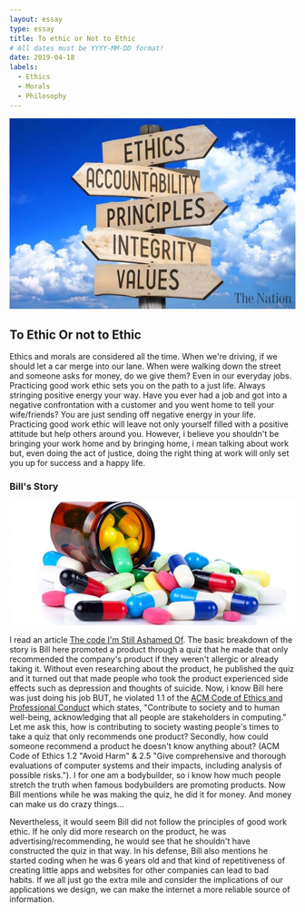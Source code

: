 ```yaml
---
layout: essay
type: essay
title: To ethic or Not to Ethic
# All dates must be YYYY-MM-DD format!
date: 2019-04-18
labels:
  - Ethics
  - Morals
  - Philosophy
---
```


<div class="ui large rounded images">
  <img class="ui image" src="../images/morals.jpg">
</div>
  
## To Ethic Or not to Ethic

  Ethics and morals are considered all the time. When we're driving, if we should let a car merge into our lane. When were walking down the street and someone asks for money, do we give them? Even in our everyday jobs. Practicing good work ethic sets you on the path to a just life. Always stringing positive energy your way. Have you ever had a job and got into a negative confrontation with a customer and you went home to tell your wife/friends? You are just sending off negative energy in your life. Practicing good work ethic will leave not only yourself filled with a positive attitude but help others around you. However, i believe you shouldn't be bringing your work home and by bringing home, i mean talking about work but, even doing the act of justice, doing the right thing at work will only set you up for success and a happy life. 
  

### Bill's Story
   
<div class="ui large rounded images">
  <img class="ui image" src="../images/medicine.jpg">
</div>

  I read an article [The code I'm Still Ashamed Of](https://medium.freecodecamp.org/the-code-im-still-ashamed-of-e4c021dff55e). The basic breakdown of the story is Bill here promoted a product through a quiz that he made that only recommended the company's product if they weren't allergic or already taking it. Without even researching about the product, he published the quiz and it turned out that made people who took the product experienced side effects such as depression and thoughts of suicide. Now, i know Bill here was just doing his job BUT, he violated 1.1 of the [ACM Code of Ethics and Professional Conduct](https://www.acm.org/code-of-ethics) which states, "Contribute to society and to human well-being, acknowledging that all people are stakeholders in computing." Let me ask this, how is contributing to society wasting people's times to take a quiz that only recommends one product? Secondly, how could someone recommend a product he doesn't know anything about? (ACM Code of Ethics 1.2 "Avoid Harm" & 2.5 "Give comprehensive and thorough evaluations of computer systems and their impacts, including analysis of possible risks."). I for one am a bodybuilder, so i know how much people stretch the truth when famous bodybuilders are promoting products. Now Bill mentions while he was making the quiz, he did it for money. And money can make us do crazy things... 
  
  Nevertheless, it would seem Bill did not follow the principles of good work ethic. If he only did more research on the product, he was advertising/recommending, he would see that he shouldn't have constructed the quiz in that way. In his defense, Bill also mentions he started coding when he was 6 years old and that kind of repetitiveness of creating little apps and websites for other companies can lead to bad habits. If we all just go the extra mile and consider the implications of our applications we design, we can make the internet a more reliable source of information.
  
